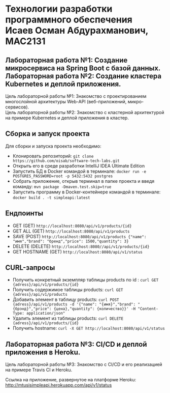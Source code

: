 # Технологии разработки программного обеспечения<br>Исаев Осман Абдурахманович, МАС2131
## Лабораторная работа №1: Создание микросервиса на Spring Boot с базой данных.<br>Лабораторная работа №2: Cоздание кластера Kubernetes и деплой приложения.
Цель лабораторной работы №1: Знакомство с проектированием многослойной архитектуры Web-API (веб-приложений, микро-сервисов).<br>
Цель лабораторной работы №2: Знакомство с кластерной архитектурой на примере Kubernetes и деплой приложения в кластер.<br>

## Сборка и запуск проекта
Для сборки и запуска проекта необходимо:
* Клонировать репозиторий: ```git clone https://github.com/oisab/software-tech-labs.git```
* Открыть его в среде разработки IntelliJ IDEA Ultimate Edition
* Запустить БД в Docker командой в терминале: ```docker run -e POSTGRES_PASSWORD=root -p 5432:5432 postgres```
* Собрать приложение, открыв терминал в папке проекта и введя команду: ```mvn package -Dmaven.test.skip=true```
* Запустить программу в Docker-контейнере командой в терминале: ```docker build . -t simpleapi:latest```

## Ендпоинты
* GET (GET) ```http://localhost:8080/api/v1/products/{id}```
* GET ALL (GET) ```http://localhost:8080/api/v1/products```
* SAVE (POST) ```http://localhost:8080/api/v1/products {"name": "имя","brand": "бренд","price": 1500,"quantity": 3}```
* DELETE (DELETE) ```http://localhost:8080//api/v1/products/{id}```
* GET HOSTNAME (GET) ```http://localhost:8080/api/v1/status```

## CURL-запросы
* Получить конкретный экземпляр таблицы products по id : ```curl GET {adress}/api/v1/products/{id}```
* Получить содержимое таблицы products: ```curl GET {adress}/api/v1/products```
* Добавить элемент в таблицу products: ```curl POST {adress}/api/v1/products -d '{"name": "{имя}","brand": "{брэнд}","price": {цена},"quantity": {количество}}' -H "Content-Type: application/json"```
* Удалить элемент из таблицы products: ```curl DELETE {adress}/api/v1/products/{id}```
* Получить hostname: ```curl -X GET http://localhost:8080/api/v1/status```

## Лабораторная работа №3: CI/CD и деплой приложения в Heroku.
Цель лабораторной работы №3: Знакомство с CI/CD и его реализацией на примере Travis CI и Heroku.

Ссылка на приложение, развернутое на платформе Heroku: http://mtusisimpleapi.herokuapp.com/api/v1/status
